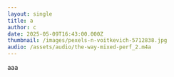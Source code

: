 ```yaml
---
layout: single
title: a
author: c
date: 2025-05-09T16:43:00.000Z
thumbnail: /images/pexels-n-voitkevich-5712838.jpg
audio: /assets/audio/the-way-mixed-perf_2.m4a
---
```

aaa
